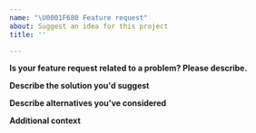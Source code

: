 ```yaml
---
name: "\U0001F680 Feature request"
about: Suggest an idea for this project
title: ''

---
```


**Is your feature request related to a problem? Please describe.**

<!-- A clear and concise description of what the problem is -->

**Describe the solution you'd suggest**

<!-- A clear and concise description of what you want to happen -->

**Describe alternatives you've considered**

<!-- A clear and concise description of any alternative solutions or features you've considered -->

**Additional context**

<!-- Add any other context or screenshots about the feature request here -->
